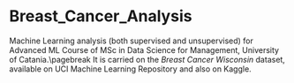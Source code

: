 # Breast_Cancer_Analysis

Machine Learning analysis (both supervised and unsupervised) for Advanced ML Course of MSc in Data Science for Management, University of Catania.\pagebreak
It is carried on the *Breast Cancer Wisconsin* dataset, available on UCI Machine Learning Repository and also on Kaggle. 

